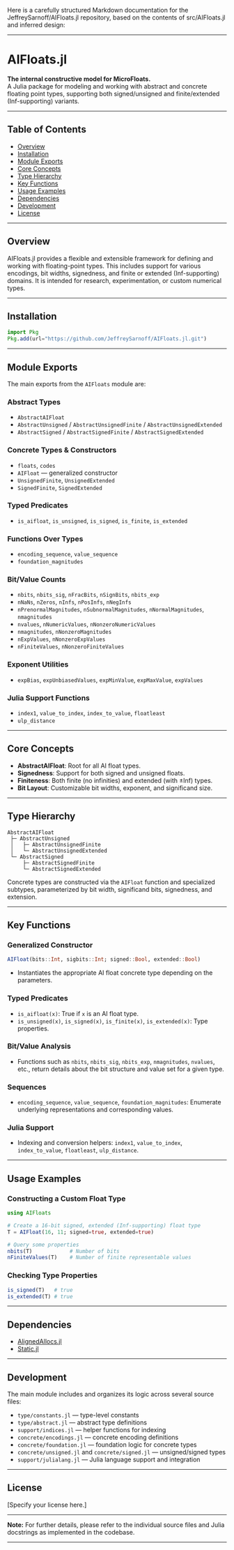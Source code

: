 Here is a carefully structured Markdown documentation for the JeffreySarnoff/AIFloats.jl repository, based on the contents of src/AIFloats.jl and inferred design:

---

# AIFloats.jl

**The internal constructive model for MicroFloats.**  
A Julia package for modeling and working with abstract and concrete floating point types, supporting both signed/unsigned and finite/extended (Inf-supporting) variants.

---

## Table of Contents

- [Overview](#overview)
- [Installation](#installation)
- [Module Exports](#module-exports)
- [Core Concepts](#core-concepts)
- [Type Hierarchy](#type-hierarchy)
- [Key Functions](#key-functions)
- [Usage Examples](#usage-examples)
- [Dependencies](#dependencies)
- [Development](#development)
- [License](#license)

---

## Overview

AIFloats.jl provides a flexible and extensible framework for defining and working with floating-point types. This includes support for various encodings, bit widths, signedness, and finite or extended (Inf-supporting) domains. It is intended for research, experimentation, or custom numerical types.

---

## Installation

```julia
import Pkg
Pkg.add(url="https://github.com/JeffreySarnoff/AIFloats.jl.git")
```

---

## Module Exports

The main exports from the `AIFloats` module are:

### Abstract Types

- `AbstractAIFloat`
- `AbstractUnsigned` / `AbstractUnsignedFinite` / `AbstractUnsignedExtended`
- `AbstractSigned` / `AbstractSignedFinite` / `AbstractSignedExtended`

### Concrete Types & Constructors

- `floats`, `codes`
- `AIFloat` — generalized constructor
- `UnsignedFinite`, `UnsignedExtended`
- `SignedFinite`, `SignedExtended`

### Typed Predicates

- `is_aifloat`, `is_unsigned`, `is_signed`, `is_finite`, `is_extended`

### Functions Over Types

- `encoding_sequence`, `value_sequence`
-  `foundation_magnitudes`

### Bit/Value Counts

- `nbits`, `nbits_sig`, `nFracBits`, `nSignBits`, `nbits_exp`
- `nNaNs`, `nZeros`, `nInfs`, `nPosInfs`, `nNegInfs`
- `nPrenormalMagnitudes`, `nSubnormalMagnitudes`, `nNormalMagnitudes`, `nmagnitudes`
- `nvalues`, `nNumericValues`, `nNonzeroNumericValues`
- `nmagnitudes`, `nNonzeroMagnitudes`
- `nExpValues`, `nNonzeroExpValues`
- `nFiniteValues`, `nNonzeroFiniteValues`

### Exponent Utilities

- `expBias`, `expUnbiasedValues`, `expMinValue`, `expMaxValue`, `expValues`

### Julia Support Functions

- `index1`,  `value_to_index`, `index_to_value`, `floatleast`
- `ulp_distance`

---

## Core Concepts

- **AbstractAIFloat**: Root for all AI float types.
- **Signedness**: Support for both signed and unsigned floats.
- **Finiteness**: Both finite (no infinities) and extended (with ±Inf) types.
- **Bit Layout**: Customizable bit widths, exponent, and significand size.

---

## Type Hierarchy

```
AbstractAIFloat
 ├─ AbstractUnsigned
 │   ├─ AbstractUnsignedFinite
 │   └─ AbstractUnsignedExtended
 └─ AbstractSigned
     ├─ AbstractSignedFinite
     └─ AbstractSignedExtended
```

Concrete types are constructed via the `AIFloat` function and specialized subtypes, parameterized by bit width, significand bits, signedness, and extension.

---

## Key Functions

### Generalized Constructor

```julia
AIFloat(bits::Int, sigbits::Int; signed::Bool, extended::Bool)
```
- Instantiates the appropriate AI float concrete type depending on the parameters.

### Typed Predicates

- `is_aifloat(x)`: True if `x` is an AI float type.
- `is_unsigned(x)`, `is_signed(x)`, `is_finite(x)`, `is_extended(x)`: Type properties.

### Bit/Value Analysis

- Functions such as `nbits`, `nbits_sig`, `nbits_exp`, `nmagnitudes`, `nvalues`, etc., return details about the bit structure and value set for a given type.

### Sequences

- `encoding_sequence`, `value_sequence`,  `foundation_magnitudes`: Enumerate underlying representations and corresponding values.

### Julia Support

- Indexing and conversion helpers: `index1`,  `value_to_index`, `index_to_value`, `floatleast`, `ulp_distance`.

---

## Usage Examples

### Constructing a Custom Float Type

```julia
using AIFloats

# Create a 16-bit signed, extended (Inf-supporting) float type
T = AIFloat(16, 11; signed=true, extended=true)

# Query some properties
nbits(T)            # Number of bits
nFiniteValues(T)    # Number of finite representable values
```

### Checking Type Properties

```julia
is_signed(T)   # true
is_extended(T) # true
```

---

## Dependencies

- [AlignedAllocs.jl](https://github.com/JeffreySarnoff/AlignedAllocs.jl)
- [Static.jl](https://github.com/SciML/Static.jl)

---

## Development

The main module includes and organizes its logic across several source files:

- `type/constants.jl` — type-level constants
- `type/abstract.jl` — abstract type definitions
- `support/indices.jl` — helper functions for indexing
- `concrete/encodings.jl` — concrete encoding definitions
- `concrete/foundation.jl` — foundation logic for concrete types
- `concrete/unsigned.jl` and `concrete/signed.jl` — unsigned/signed types
- `support/julialang.jl` — Julia language support and integration

---

## License

[Specify your license here.]

---

**Note:** For further details, please refer to the individual source files and Julia docstrings as implemented in the codebase.

---